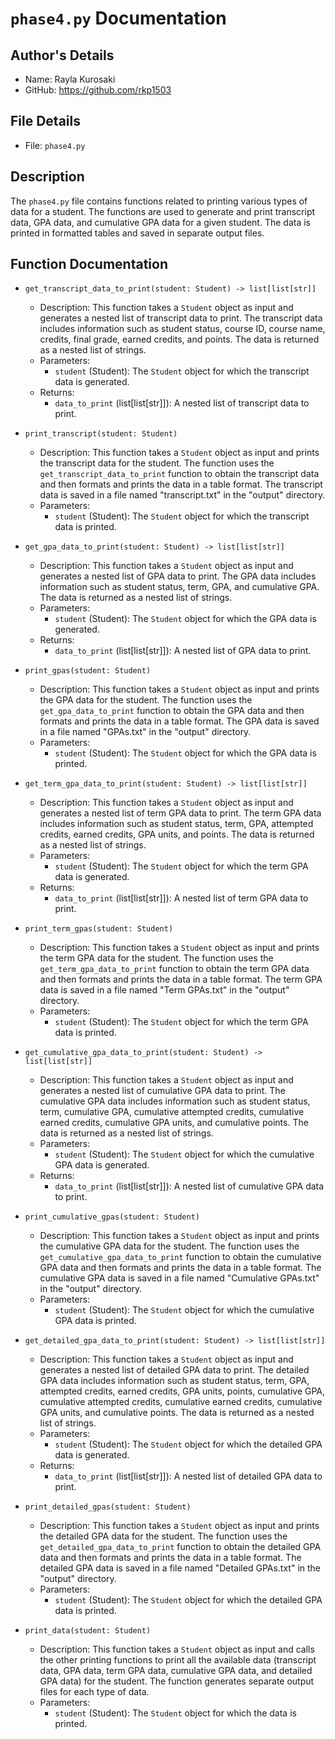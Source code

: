 # `phase4.py` Documentation

## Author's Details
- Name: Rayla Kurosaki
- GitHub: https://github.com/rkp1503

## File Details
- File: `phase4.py`

## Description
The `phase4.py` file contains functions related to printing various types of data for a student. The functions are used to generate and print transcript data, GPA data, and cumulative GPA data for a given student. The data is printed in formatted tables and saved in separate output files.

## Function Documentation

- `get_transcript_data_to_print(student: Student) -> list[list[str]]`
    - Description: This function takes a `Student` object as input and generates a nested list of transcript data to print. The transcript data includes information such as student status, course ID, course name, credits, final grade, earned credits, and points. The data is returned as a nested list of strings.
    - Parameters:
        - `student` (Student): The `Student` object for which the transcript data is generated.
    - Returns:
        - `data_to_print` (list[list[str]]): A nested list of transcript data to print.

- `print_transcript(student: Student)`
    - Description: This function takes a `Student` object as input and prints the transcript data for the student. The function uses the `get_transcript_data_to_print` function to obtain the transcript data and then formats and prints the data in a table format. The transcript data is saved in a file named "transcript.txt" in the "output" directory.
    - Parameters:
        - `student` (Student): The `Student` object for which the transcript data is printed.

- `get_gpa_data_to_print(student: Student) -> list[list[str]]`
    - Description: This function takes a `Student` object as input and generates a nested list of GPA data to print. The GPA data includes information such as student status, term, GPA, and cumulative GPA. The data is returned as a nested list of strings.
    - Parameters:
        - `student` (Student): The `Student` object for which the GPA data is generated.
    - Returns:
        - `data_to_print` (list[list[str]]): A nested list of GPA data to print.

- `print_gpas(student: Student)`
    - Description: This function takes a `Student` object as input and prints the GPA data for the student. The function uses the `get_gpa_data_to_print` function to obtain the GPA data and then formats and prints the data in a table format. The GPA data is saved in a file named "GPAs.txt" in the "output" directory.
    - Parameters:
        - `student` (Student): The `Student` object for which the GPA data is printed.

- `get_term_gpa_data_to_print(student: Student) -> list[list[str]]`
    - Description: This function takes a `Student` object as input and generates a nested list of term GPA data to print. The term GPA data includes information such as student status, term, GPA, attempted credits, earned credits, GPA units, and points. The data is returned as a nested list of strings.
    - Parameters:
        - `student` (Student): The `Student` object for which the term GPA data is generated.
    - Returns:
        - `data_to_print` (list[list[str]]): A nested list of term GPA data to print.

- `print_term_gpas(student: Student)`
    - Description: This function takes a `Student` object as input and prints the term GPA data for the student. The function uses the `get_term_gpa_data_to_print` function to obtain the term GPA data and then formats and prints the data in a table format. The term GPA data is saved in a file named "Term GPAs.txt" in the "output" directory.
    - Parameters:
        - `student` (Student): The `Student` object for which the term GPA data is printed.

- `get_cumulative_gpa_data_to_print(student: Student) -> list[list[str]]`
    - Description: This function takes a `Student` object as input and generates a nested list of cumulative GPA data to print. The cumulative GPA data includes information such as student status, term, cumulative GPA, cumulative attempted credits, cumulative earned credits, cumulative GPA units, and cumulative points. The data is returned as a nested list of strings.
    - Parameters:
        - `student` (Student): The `Student` object for which the cumulative GPA data is generated.
    - Returns:
        - `data_to_print` (list[list[str]]): A nested list of cumulative GPA data to print.

- `print_cumulative_gpas(student: Student)`
    - Description: This function takes a `Student` object as input and prints the cumulative GPA data for the student. The function uses the `get_cumulative_gpa_data_to_print` function to obtain the cumulative GPA data and then formats and prints the data in a table format. The cumulative GPA data is saved in a file named "Cumulative GPAs.txt" in the "output" directory.
    - Parameters:
        - `student` (Student): The `Student` object for which the cumulative GPA data is printed.

- `get_detailed_gpa_data_to_print(student: Student) -> list[list[str]]`
    - Description: This function takes a `Student` object as input and generates a nested list of detailed GPA data to print. The detailed GPA data includes information such as student status, term, GPA, attempted credits, earned credits, GPA units, points, cumulative GPA, cumulative attempted credits, cumulative earned credits, cumulative GPA units, and cumulative points. The data is returned as a nested list of strings.
    - Parameters:
        - `student` (Student): The `Student` object for which the detailed GPA data is generated.
    - Returns:
        - `data_to_print` (list[list[str]]): A nested list of detailed GPA data to print.

- `print_detailed_gpas(student: Student)`
    - Description: This function takes a `Student` object as input and prints the detailed GPA data for the student. The function uses the `get_detailed_gpa_data_to_print` function to obtain the detailed GPA data and then formats and prints the data in a table format. The detailed GPA data is saved in a file named "Detailed GPAs.txt" in the "output" directory.
    - Parameters:
        - `student` (Student): The `Student` object for which the detailed GPA data is printed.

- `print_data(student: Student)`
    - Description: This function takes a `Student` object as input and calls the other printing functions to print all the available data (transcript data, GPA data, term GPA data, cumulative GPA data, and detailed GPA data) for the student. The function generates separate output files for each type of data.
    - Parameters:
        - `student` (Student): The `Student` object for which the data is printed.